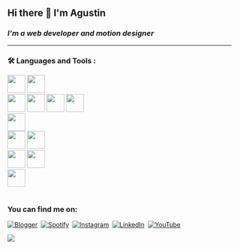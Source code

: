 ## Hi there 👋  I'm Agustin
### *I'm a web developer and motion designer*







___
### :hammer_and_wrench: Languages and Tools :
<div>
<div>
<img src="https://cdn.jsdelivr.net/gh/devicons/devicon/icons/javascript/javascript-original.svg" width="40" height="40"/> 
<img src="https://cdn.jsdelivr.net/gh/devicons/devicon/icons/python/python-original.svg" width="40" height="40" />
</div>

<div>
<img src="https://cdn.jsdelivr.net/gh/devicons/devicon/icons/html5/html5-original.svg" width="40" height="40"/>
<img src="https://cdn.jsdelivr.net/gh/devicons/devicon/icons/css3/css3-original.svg" width="40" height="40" />
<img src="https://cdn.jsdelivr.net/gh/devicons/devicon/icons/markdown/markdown-original.svg" width="40" height="40" />
<img src="https://cdn.jsdelivr.net/gh/devicons/devicon/icons/sass/sass-original.svg"  width="40" height="40" />        
</div>    

<div>
<img src="https://cdn.jsdelivr.net/gh/devicons/devicon/icons/react/react-original.svg" width="40" height="40" />
</div>

<div>
<img src="https://cdn.jsdelivr.net/gh/devicons/devicon/icons/materialui/materialui-original.svg" width="40" height="40" />
<img src="https://cdn.jsdelivr.net/gh/devicons/devicon/icons/bootstrap/bootstrap-original.svg"  width="40" height="40" />   
</div>
          
<div>
<img src="https://cdn.jsdelivr.net/gh/devicons/devicon/icons/aftereffects/aftereffects-original.svg"   width="40" height="40"/>   
<img src="https://cdn.jsdelivr.net/gh/devicons/devicon/icons/photoshop/photoshop-plain.svg" width="40" height="40" />    
</div>

<div>
<img src="https://cdn.jsdelivr.net/gh/devicons/devicon/icons/firebase/firebase-plain.svg" width="40" height="40" />
</div>
          </div>
&nbsp;
  

<br>





### You can find me on:
<div id="badges">
  
  <a>[![Blogger](https://img.shields.io/badge/Blogger-FF5722?style=for-the-badge&logo=blogger&logoColor=white)](https://caracolaracolracolacolcololl.blogspot.com)</a>&nbsp;
  <a>[![Spotify](https://img.shields.io/badge/Spotify-1ED760?style=for-the-badge&logo=spotify&logoColor=white)](https://open.spotify.com/user/12124761051)</a>&nbsp;
  <a>[![Instagram](https://img.shields.io/badge/Instagram-%23E4405F.svg?style=for-the-badge&logo=Instagram&logoColor=white)](https://www.instagram.com/caracol.___/)</a>&nbsp;
  <a>[![LinkedIn](https://img.shields.io/badge/linkedin-%230077B5.svg?style=for-the-badge&logo=linkedin&logoColor=white)](https://www.linkedin.com/in/agustin-rojas-c4r4c01/)&nbsp;
    <a>[![YouTube](https://img.shields.io/badge/YouTube-%23FF0000.svg?style=for-the-badge&logo=YouTube&logoColor=white)](https://www.youtube.com/channel/UC5HgL3MWfEPJR5T4G54ht7A/featured)&nbsp;
  
<div>


<a>![](https://komarev.com/ghpvc/?username=Caracolaracol&color=dc143c)</a>

 
